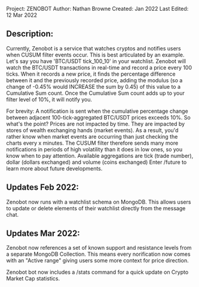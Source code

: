 Project: ZENOBOT
Author: Nathan Browne
Created: Jan 2022
Last Edited: 12 Mar 2022

Description:
------------
Currently, Zenobot is a service that watches cryptos and notifies users when CUSUM filter events occur.
This is best articulated by an example. Let's say you have 'BTC/USDT tick_100_10' in your watchlist. Zenobot
will watch the BTC/USDT transactions in real-time and record a price every 100 ticks. When it records a new
price, it finds the percentage difference between it and the previously recorded price, adding the modulus (so 
a change of -0.45% would INCREASE the sum by 0.45) of this value to a Cumulative Sum count. Once the Cumulative
Sum count adds up to your filter level of 10%, it will notify you.

For brevity: A notification is sent when the cumulative percentage change between adjacent
100-tick-aggregated BTC/USDT prices exceeds 10%. So what's the point? Prices are not impacted by time. They are
impacted by stores of wealth exchanging hands (market events). As a result, you'd rather know when market events
are occurring than just checking the charts every x minutes. The CUSUM filter therefore sends many more notifications
in periods of high volatility than it does in low ones, so you know when to pay attention. Available aggregations
are tick (trade number), dollar (dollars exchanged) and volume (coins exchanged) Enter /future to learn more about
future developments.

Updates Feb 2022:
----------------
Zenobot now runs with a watchlist schema on MongoDB. This allows users to update or delete elements of their watchlist
directly from the message chat.

Updates Mar 2022:
-----------------
Zenobot now references a set of known support and resistance levels from a separate MongoDB Collection. This means every
norification now comes with an "Active range" giving users some more context for price direction.

Zenobot bot now includes a /stats command for a quick update on Crypto Market Cap statistics.